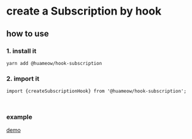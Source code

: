 # create a Subscription by hook
## how to use
### 1. install it
```
yarn add @huameow/hook-subscription
```

### 2. import it
```
import {createSubscriptionHook} from '@huameow/hook-subscription';



```
### example
[demo](https://codesandbox.io/s/huameowhook-subscription-example-pgxzi?file=/src/examole.js)